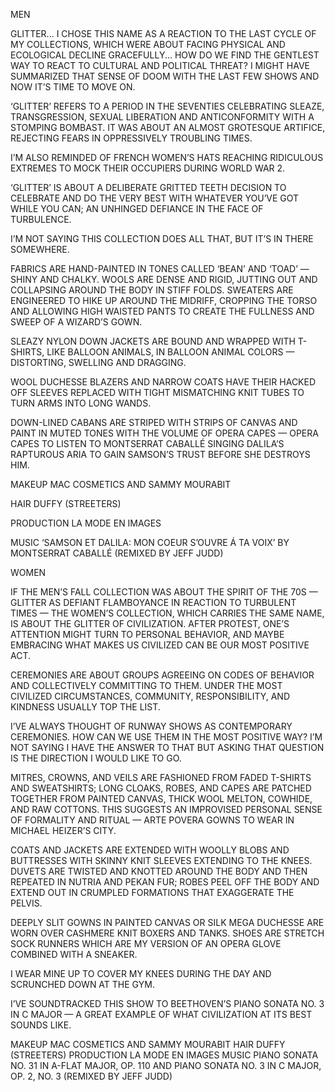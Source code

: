 MEN

GLITTER... I CHOSE THIS NAME AS A REACTION TO THE LAST CYCLE OF MY COLLECTIONS, WHICH WERE ABOUT FACING PHYSICAL AND ECOLOGICAL DECLINE GRACEFULLY... HOW DO WE FIND THE GENTLEST WAY TO REACT TO CULTURAL AND POLITICAL THREAT? I MIGHT HAVE SUMMARIZED THAT SENSE OF DOOM WITH THE LAST FEW SHOWS AND NOW IT’S TIME TO MOVE ON.

‘GLITTER’ REFERS TO A PERIOD IN THE SEVENTIES CELEBRATING SLEAZE, TRANSGRESSION, SEXUAL LIBERATION AND ANTICONFORMITY WITH A STOMPING BOMBAST. IT WAS ABOUT AN ALMOST GROTESQUE ARTIFICE, REJECTING FEARS IN OPPRESSIVELY TROUBLING TIMES.

I’M ALSO REMINDED OF FRENCH WOMEN’S HATS REACHING RIDICULOUS EXTREMES TO MOCK THEIR OCCUPIERS DURING WORLD WAR 2.

‘GLITTER’ IS ABOUT A DELIBERATE GRITTED TEETH DECISION TO CELEBRATE AND DO THE VERY BEST WITH WHATEVER YOU’VE GOT WHILE YOU CAN; AN UNHINGED DEFIANCE IN THE FACE OF TURBULENCE.

I’M NOT SAYING THIS COLLECTION DOES ALL THAT, BUT IT’S IN THERE SOMEWHERE.

FABRICS ARE HAND-PAINTED IN TONES CALLED ‘BEAN’ AND ‘TOAD’ — SHINY AND CHALKY. WOOLS ARE DENSE AND RIGID, JUTTING OUT AND COLLAPSING AROUND THE BODY IN STIFF FOLDS. SWEATERS ARE ENGINEERED TO HIKE UP AROUND THE MIDRIFF, CROPPING THE TORSO AND ALLOWING HIGH WAISTED PANTS TO CREATE THE FULLNESS AND SWEEP OF A WIZARD’S GOWN.

SLEAZY NYLON DOWN JACKETS ARE BOUND AND WRAPPED WITH T-SHIRTS, LIKE BALLOON ANIMALS, IN BALLOON ANIMAL COLORS — DISTORTING, SWELLING AND DRAGGING.

WOOL DUCHESSE BLAZERS AND NARROW COATS HAVE THEIR HACKED OFF SLEEVES REPLACED WITH TIGHT MISMATCHING KNIT TUBES TO TURN ARMS INTO LONG WANDS.

DOWN-LINED CABANS ARE STRIPED WITH STRIPS OF CANVAS AND PAINT IN MUTED TONES WITH THE VOLUME OF OPERA CAPES — OPERA CAPES TO LISTEN TO MONTSERRAT CABALLÉ SINGING DALILA’S RAPTUROUS ARIA TO GAIN SAMSON’S TRUST BEFORE SHE DESTROYS HIM.

MAKEUP MAC COSMETICS AND SAMMY MOURABIT

HAIR DUFFY (STREETERS)

PRODUCTION LA MODE EN IMAGES

MUSIC ‘SAMSON ET DALILA: MON COEUR S’OUVRE Á TA VOIX’ BY MONTSERRAT CABALLÉ (REMIXED BY JEFF JUDD)


WOMEN

IF THE MEN’S FALL COLLECTION WAS ABOUT THE SPIRIT OF THE 70S — GLITTER AS DEFIANT FLAMBOYANCE IN REACTION TO TURBULENT TIMES — THE WOMEN’S COLLECTION, WHICH CARRIES THE SAME NAME, IS ABOUT THE GLITTER OF CIVILIZATION. 
AFTER PROTEST, ONE’S ATTENTION MIGHT TURN TO PERSONAL BEHAVIOR, AND MAYBE EMBRACING WHAT MAKES US CIVILIZED CAN BE OUR MOST POSITIVE ACT. 

CEREMONIES ARE ABOUT GROUPS AGREEING ON CODES OF BEHAVIOR AND COLLECTIVELY COMMITTING TO THEM. UNDER THE MOST CIVILIZED CIRCUMSTANCES, COMMUNITY, RESPONSIBILITY, AND KINDNESS USUALLY TOP THE LIST. 

I’VE ALWAYS THOUGHT OF RUNWAY SHOWS AS CONTEMPORARY CEREMONIES. HOW CAN WE USE THEM IN THE MOST POSITIVE WAY? I’M NOT SAYING I HAVE THE ANSWER TO THAT BUT ASKING THAT QUESTION IS THE DIRECTION I WOULD LIKE TO GO. 

MITRES, CROWNS, AND VEILS ARE FASHIONED FROM FADED T-SHIRTS AND SWEATSHIRTS; LONG CLOAKS, ROBES, AND CAPES ARE PATCHED TOGETHER FROM PAINTED CANVAS, THICK WOOL MELTON, COWHIDE, AND RAW COTTONS. THIS SUGGESTS AN IMPROVISED PERSONAL SENSE OF FORMALITY AND RITUAL — ARTE POVERA GOWNS TO WEAR IN MICHAEL HEIZER’S CITY. 

COATS AND JACKETS ARE EXTENDED WITH WOOLLY BLOBS AND BUTTRESSES WITH SKINNY KNIT SLEEVES EXTENDING TO THE KNEES. DUVETS ARE TWISTED AND KNOTTED AROUND THE BODY AND THEN REPEATED IN NUTRIA AND PEKAN FUR; ROBES PEEL OFF THE BODY AND EXTEND OUT IN CRUMPLED FORMATIONS THAT EXAGGERATE THE PELVIS. 

DEEPLY SLIT GOWNS IN PAINTED CANVAS OR SILK MEGA DUCHESSE ARE WORN OVER CASHMERE KNIT BOXERS AND TANKS. SHOES ARE STRETCH SOCK RUNNERS WHICH ARE MY VERSION OF AN OPERA GLOVE COMBINED WITH A SNEAKER. 

I WEAR MINE UP TO COVER MY KNEES DURING THE DAY AND SCRUNCHED DOWN AT THE GYM. 

I’VE SOUNDTRACKED THIS SHOW TO BEETHOVEN’S PIANO SONATA NO. 3 IN C MAJOR — A GREAT EXAMPLE OF WHAT CIVILIZATION AT ITS BEST SOUNDS LIKE. 

MAKEUP            MAC COSMETICS AND SAMMY MOURABIT
HAIR                   DUFFY (STREETERS)
PRODUCTION    LA MODE EN IMAGES
MUSIC                PIANO SONATA NO. 31 IN A-FLAT MAJOR, OP. 110 
                            AND PIANO SONATA NO. 3 IN C MAJOR, OP. 2, NO. 3  (REMIXED BY JEFF JUDD)
